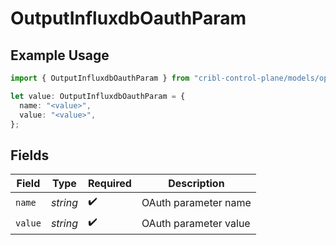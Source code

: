# OutputInfluxdbOauthParam

## Example Usage

```typescript
import { OutputInfluxdbOauthParam } from "cribl-control-plane/models/operations";

let value: OutputInfluxdbOauthParam = {
  name: "<value>",
  value: "<value>",
};
```

## Fields

| Field                 | Type                  | Required              | Description           |
| --------------------- | --------------------- | --------------------- | --------------------- |
| `name`                | *string*              | :heavy_check_mark:    | OAuth parameter name  |
| `value`               | *string*              | :heavy_check_mark:    | OAuth parameter value |